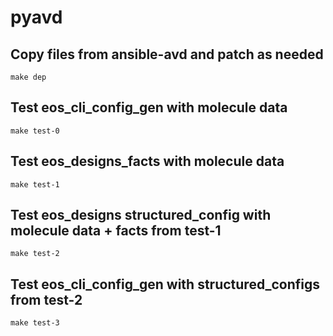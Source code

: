 # pyavd

## Copy files from ansible-avd and patch as needed

`make dep`

## Test eos_cli_config_gen with molecule data

`make test-0`

## Test eos_designs_facts with molecule data

`make test-1`

## Test eos_designs structured_config with molecule data + facts from test-1

`make test-2`

## Test eos_cli_config_gen with structured_configs from test-2

`make test-3`

